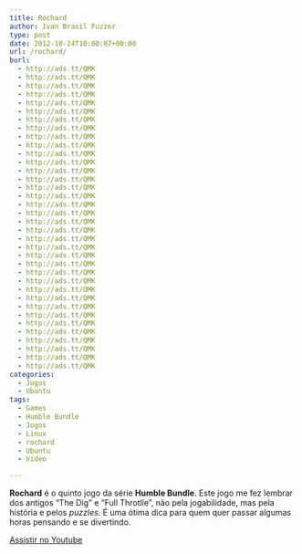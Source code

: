 ```yaml
---
title: Rochard
author: Ivan Brasil Fuzzer
type: post
date: 2012-10-24T10:00:07+00:00
url: /rochard/
burl:
  - http://ads.tt/QMK
  - http://ads.tt/QMK
  - http://ads.tt/QMK
  - http://ads.tt/QMK
  - http://ads.tt/QMK
  - http://ads.tt/QMK
  - http://ads.tt/QMK
  - http://ads.tt/QMK
  - http://ads.tt/QMK
  - http://ads.tt/QMK
  - http://ads.tt/QMK
  - http://ads.tt/QMK
  - http://ads.tt/QMK
  - http://ads.tt/QMK
  - http://ads.tt/QMK
  - http://ads.tt/QMK
  - http://ads.tt/QMK
  - http://ads.tt/QMK
  - http://ads.tt/QMK
  - http://ads.tt/QMK
  - http://ads.tt/QMK
  - http://ads.tt/QMK
  - http://ads.tt/QMK
  - http://ads.tt/QMK
  - http://ads.tt/QMK
  - http://ads.tt/QMK
  - http://ads.tt/QMK
  - http://ads.tt/QMK
  - http://ads.tt/QMK
  - http://ads.tt/QMK
  - http://ads.tt/QMK
  - http://ads.tt/QMK
  - http://ads.tt/QMK
  - http://ads.tt/QMK
  - http://ads.tt/QMK
  - http://ads.tt/QMK
categories:
  - Jogos
  - Ubuntu
tags:
  - Games
  - Humble Bundle
  - Jogos
  - Linux
  - rochard
  - Ubuntu
  - Vídeo

---
```

**Rochard** é o quinto jogo da série **Humble Bundle**. Este jogo me fez lembrar dos antigos &#8220;The Dig&#8221; e &#8220;Full Throtlle&#8221;, não pela jogabilidade, mas pela história e pelos _puzzles_. É uma ótima dica para quem quer passar algumas horas pensando e se divertindo.

<div class="video">
</div>

<p class="button">
  <a title="Assistir no Youtube" onclick="javascript:_gaq.push(['_trackEvent','outbound-article','http://www.youtube.com']);" href="http://www.youtube.com/watch?v=_uiOVDAD5Fc" target="_blank" rel="nofollow">Assistir no Youtube</a>
</p>